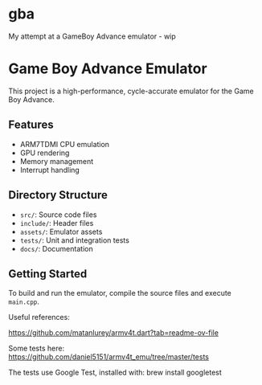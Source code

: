 # gba
My attempt at a GameBoy Advance emulator - wip

# Game Boy Advance Emulator

This project is a high-performance, cycle-accurate emulator for the Game Boy Advance.

## Features
- ARM7TDMI CPU emulation
- GPU rendering
- Memory management
- Interrupt handling

## Directory Structure
- `src/`: Source code files
- `include/`: Header files
- `assets/`: Emulator assets
- `tests/`: Unit and integration tests
- `docs/`: Documentation

## Getting Started
To build and run the emulator, compile the source files and execute `main.cpp`.


Useful references:

https://github.com/matanlurey/armv4t.dart?tab=readme-ov-file


Some tests here:
https://github.com/daniel5151/armv4t_emu/tree/master/tests


The tests use Google Test, installed with:
brew install googletest

